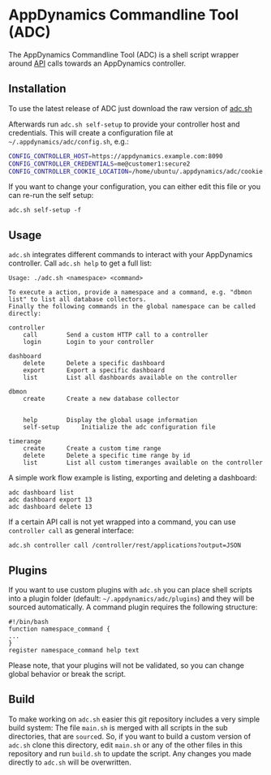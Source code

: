 # AppDynamics Commandline Tool (ADC)

The AppDynamics Commandline Tool (ADC) is a shell script wrapper around [API](https://docs.appdynamics.com/display/PRO43/AppDynamics+APIs#AppDynamicsAPIs-apiindex) calls towards an AppDynamics controller.

## Installation

To use the latest release of ADC just download the raw version of [adc.sh](https://github.com/Appdynamics/adc/blob/master/adc.sh)

Afterwards run `adc.sh self-setup` to provide your controller host and credentials. This will create a configuration file at `~/.appdynamics/adc/config.sh`, e.g.:

```bash
CONFIG_CONTROLLER_HOST=https://appdynamics.example.com:8090
CONFIG_CONTROLLER_CREDENTIALS=me@customer1:secure2
CONFIG_CONTROLLER_COOKIE_LOCATION=/home/ubuntu/.appdynamics/adc/cookie.txt
```

If you want to change your configuration, you can either edit this file or you can re-run the self setup:

```
adc.sh self-setup -f
```

## Usage

`adc.sh` integrates different commands to interact with your AppDynamics controller. Call `adc.sh help` to get a full list:

```
Usage: ./adc.sh <namespace> <command>

To execute a action, provide a namespace and a command, e.g. "dbmon list" to list all database collectors.
Finally the following commands in the global namespace can be called directly:

controller
	call		Send a custom HTTP call to a controller
	login		Login to your controller

dashboard
	delete		Delete a specific dashboard
	export		Export a specific dashboard
	list		List all dashboards available on the controller

dbmon
	create		Create a new database collector


	help		Display the global usage information
	self-setup		Initialize the adc configuration file

timerange
	create		Create a custom time range
	delete		Delete a specific time range by id
	list		List all custom timeranges available on the controller
```

A simple work flow example is listing, exporting and deleting a dashboard:

```
adc dashboard list
adc dashboard export 13
adc dashboard delete 13
```

If a certain API call is not yet wrapped into a command, you can use `controller call` as general interface:

```
adc.sh controller call /controller/rest/applications?output=JSON
```

## Plugins

If you want to use custom plugins with `adc.sh` you can place shell scripts into a plugin folder (default: `~/.appdynamics/adc/plugins`) and they will be sourced automatically. A command plugin requires the following structure:

```
#!/bin/bash
function namespace_command {
...
}
register namespace_command help text
```

Please note, that your plugins will not be validated, so you can change global behavior or break the script.

## Build

To make working on `adc.sh` easier this git repository includes a very simple build system: The file `main.sh` is merged with all scripts in the sub directories, that are `source`d. So, if you want to build a custom version of `adc.sh` clone this directory, edit `main.sh` or any of the other files in this repository and run `build.sh` to update the script. Any changes you made directly to `adc.sh` will be overwritten.
